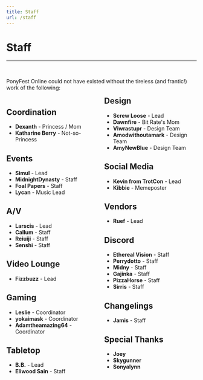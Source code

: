```yaml
---
title: Staff
url: /staff
---
```


# Staff
<hr><br />

PonyFest Online could not have existed without the tireless (and frantic!) work of the following:

<div style="columns: 2;" class="staff-list">

<div style="break-inside: avoid;">

## Coordination
- **Dexanth** - Princess / Mom
- **Katharine Berry** - Not-so-Princess

</div>


<div style="break-inside: avoid;">

## Events
- **Simul** - Lead
- **MidnightDynasty** - Staff
- **Foal Papers** - Staff
- **Lycan** - Music Lead

</div>


<div style="break-inside: avoid;">

## A/V
- **Larscis** - Lead
- **Callum** - Staff
- **Reiuiji** - Staff
- **Senshi** - Staff

</div>


<div style="break-inside: avoid;">

## Video Lounge
- **Fizzbuzz** - Lead

</div>


<div style="break-inside: avoid;">

## Gaming
- **Leslie** - Coordinator
- **yokaimask** - Coordinator
- **Adamtheamazing64** - Coordinator

</div>


<div style="break-inside: avoid;">

## Tabletop
- **B.B.** - Lead
- **Eliwood Sain** - Staff

</div>


<div style="break-inside: avoid;">

## Design
- **Screw Loose** - Lead
- **Dawnfire** - Bit Rate's Mom
- **Viwrastupr** - Design Team
- **Amodwithoutamark** - Design Team
- **AmyNewBlue** - Design Team

</div>


<div style="break-inside: avoid;">

## Social Media
- **Kevin from TrotCon** - Lead
- **Kibbie** - Memeposter

</div>


<div style="break-inside: avoid;">

## Vendors
- **Ruef** - Lead

</div>


<div style="break-inside: avoid;">

## Discord
- **Ethereal Vision** - Staff
- **Perrydotto** - Staff
- **Midny** - Staff
- **Gajinka** - Staff
- **PizzaHorse** - Staff
- **Sirris** - Staff

</div>


<div style="break-inside: avoid;">

## Changelings
- **Jamis** - Staff

</div>


<div style="break-inside: avoid;">

## Special Thanks
- **Joey**
- **Skygunner**
- **Sonyalynn**

</div>
</div>